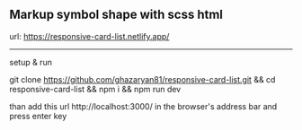 ## Markup symbol shape with scss html

url: https://responsive-card-list.netlify.app/

---

setup & run

git clone https://github.com/ghazaryan81/responsive-card-list.git && cd responsive-card-list && npm i && npm run dev

than add this url http://localhost:3000/ in the browser's address bar and press enter key
